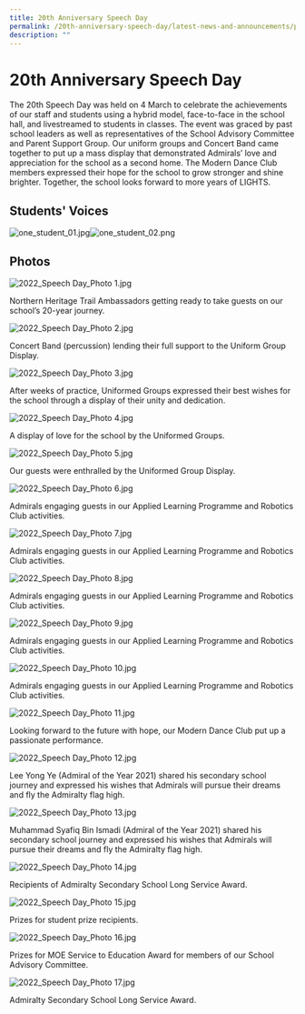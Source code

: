 ```yaml
---
title: 20th Anniversary Speech Day
permalink: /20th-anniversary-speech-day/latest-news-and-announcements/permalink
description: ""
---
```

20th Anniversary Speech Day
===========================

The 20th Speech Day was held on 4 March to celebrate the achievements of our staff and students using a hybrid model, face-to-face in the school hall, and livestreamed to students in classes. The event was graced by past school leaders as well as representatives of the School Advisory Committee and Parent Support Group. Our uniform groups and Concert Band came together to put up a mass display that demonstrated Admirals’ love and appreciation for the school as a second home. The Modern Dance Club members expressed their hope for the school to grow stronger and shine brighter. Together, the school looks forward to more years of LIGHTS.

Students' Voices
----------------

![one_student_01.jpg](https://admiraltysec-moe-edu-sg-admin.cwp.sg/qql/slot/u752/2022/speechday/one_student_01.jpg)![one_student_02.png](https://admiraltysec-moe-edu-sg-admin.cwp.sg/qql/slot/u752/2022/speechday/one_student_02.png)

Photos
------

![2022_Speech Day_Photo 1.jpg](https://admiraltysec-moe-edu-sg-admin.cwp.sg/qql/slot/u752/2022/speechday/2022_Speech%20Day_Photo%201.jpg)  

Northern Heritage Trail Ambassadors getting ready to take guests on our school’s 20-year journey.

  

![2022_Speech Day_Photo 2.jpg](https://admiraltysec-moe-edu-sg-admin.cwp.sg/qql/slot/u752/2022/speechday/2022_Speech%20Day_Photo%202.jpg)  

Concert Band (percussion) lending their full support to the Uniform Group Display.

  

![2022_Speech Day_Photo 3.jpg](https://admiraltysec-moe-edu-sg-admin.cwp.sg/qql/slot/u752/2022/speechday/2022_Speech%20Day_Photo%203.jpg)  

After weeks of practice, Uniformed Groups expressed their best wishes for the school through a display of their unity and dedication.

  

![2022_Speech Day_Photo 4.jpg](https://admiraltysec-moe-edu-sg-admin.cwp.sg/qql/slot/u752/2022/speechday/2022_Speech%20Day_Photo%204.jpg)  

A display of love for the school by the Uniformed Groups.

  

![2022_Speech Day_Photo 5.jpg](https://admiraltysec-moe-edu-sg-admin.cwp.sg/qql/slot/u752/2022/speechday/2022_Speech%20Day_Photo%205.jpg)  

Our guests were enthralled by the Uniformed Group Display.

  

![2022_Speech Day_Photo 6.jpg](https://admiraltysec-moe-edu-sg-admin.cwp.sg/qql/slot/u752/2022/speechday/2022_Speech%20Day_Photo%206.jpg)  

Admirals engaging guests in our Applied Learning Programme and Robotics Club activities.

  

![2022_Speech Day_Photo 7.jpg](https://admiraltysec-moe-edu-sg-admin.cwp.sg/qql/slot/u752/2022/speechday/2022_Speech%20Day_Photo%207.jpg)  

Admirals engaging guests in our Applied Learning Programme and Robotics Club activities.

  

![2022_Speech Day_Photo 8.jpg](https://admiraltysec-moe-edu-sg-admin.cwp.sg/qql/slot/u752/2022/speechday/2022_Speech%20Day_Photo%208.jpg)  

Admirals engaging guests in our Applied Learning Programme and Robotics Club activities.

  

![2022_Speech Day_Photo 9.jpg](https://admiraltysec-moe-edu-sg-admin.cwp.sg/qql/slot/u752/2022/speechday/2022_Speech%20Day_Photo%209.jpg)  

Admirals engaging guests in our Applied Learning Programme and Robotics Club activities.

  

![2022_Speech Day_Photo 10.jpg](https://admiraltysec-moe-edu-sg-admin.cwp.sg/qql/slot/u752/2022/speechday/2022_Speech%20Day_Photo%2010.jpg)  

Admirals engaging guests in our Applied Learning Programme and Robotics Club activities.

  

  

![2022_Speech Day_Photo 11.jpg](https://admiraltysec-moe-edu-sg-admin.cwp.sg/qql/slot/u752/2022/speechday/2022_Speech%20Day_Photo%2011.jpg)  

Looking forward to the future with hope, our Modern Dance Club put up a passionate performance.

  

![2022_Speech Day_Photo 12.jpg](https://admiraltysec-moe-edu-sg-admin.cwp.sg/qql/slot/u752/2022/speechday/2022_Speech%20Day_Photo%2012.jpg)

  

Lee Yong Ye (Admiral of the Year 2021) shared his secondary school journey and expressed his wishes that Admirals will pursue their dreams and fly the Admiralty flag high.

  

![2022_Speech Day_Photo 13.jpg](https://admiraltysec-moe-edu-sg-admin.cwp.sg/qql/slot/u752/2022/speechday/2022_Speech%20Day_Photo%2013.jpg)  

Muhammad Syafiq Bin Ismadi (Admiral of the Year 2021) shared his secondary school journey and expressed his wishes that Admirals will pursue their dreams and fly the Admiralty flag high.  

  

![2022_Speech Day_Photo 14.jpg](https://admiraltysec-moe-edu-sg-admin.cwp.sg/qql/slot/u752/2022/speechday/2022_Speech%20Day_Photo%2014.jpg)  

Recipients of Admiralty Secondary School Long Service Award.

  

![2022_Speech Day_Photo 15.jpg](https://admiraltysec-moe-edu-sg-admin.cwp.sg/qql/slot/u752/2022/speechday/2022_Speech%20Day_Photo%2015.jpg)  

Prizes for student prize recipients.

  

![2022_Speech Day_Photo 16.jpg](https://admiraltysec-moe-edu-sg-admin.cwp.sg/qql/slot/u752/2022/speechday/2022_Speech%20Day_Photo%2016.jpg)  

Prizes for MOE Service to Education Award for members of our School Advisory Committee.

  

![2022_Speech Day_Photo 17.jpg](https://admiraltysec-moe-edu-sg-admin.cwp.sg/qql/slot/u752/2022/speechday/2022_Speech%20Day_Photo%2017.jpg)  

Admiralty Secondary School Long Service Award.